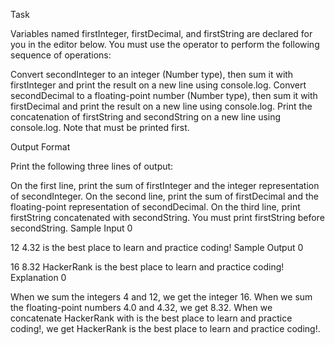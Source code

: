 Task

Variables named firstInteger, firstDecimal, and firstString are declared for you in the editor below. You must use the  operator to perform the following sequence of operations:

Convert secondInteger to an integer (Number type), then sum it with firstInteger and print the result on a new line using console.log.
Convert secondDecimal to a floating-point number (Number type), then sum it with firstDecimal and print the result on a new line using console.log.
Print the concatenation of firstString and secondString on a new line using console.log. Note that  must be printed first.

Output Format

Print the following three lines of output:

On the first line, print the sum of firstInteger and the integer representation of secondInteger.
On the second line, print the sum of firstDecimal and the floating-point representation of secondDecimal.
On the third line, print firstString concatenated with secondString. You must print firstString before secondString.
Sample Input 0

12
4.32
is the best place to learn and practice coding!
Sample Output 0

16
8.32
HackerRank is the best place to learn and practice coding!
Explanation 0

When we sum the integers 4 and 12, we get the integer 16.
When we sum the floating-point numbers 4.0 and 4.32, we get 8.32. When we concatenate HackerRank with is the best place to learn and practice coding!, we get HackerRank is the best place to learn and practice coding!.